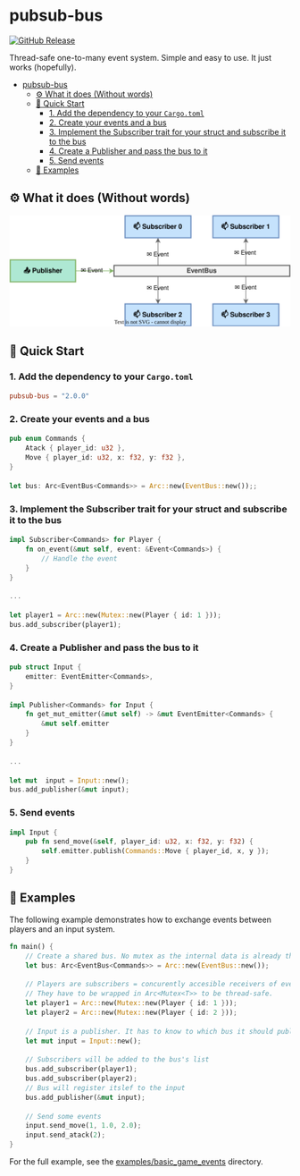# pubsub-bus

[![GitHub Release](https://img.shields.io/github/v/release/an-dr/pubsub-bus)](https://github.com/an-dr/pubsub-bus/releases)

Thread-safe one-to-many event system. Simple and easy to use. It just works (hopefully).

- [pubsub-bus](#pubsub-bus)
    - [⚙️ What it does (Without words)](#️-what-it-does-without-words)
    - [🚀 Quick Start](#-quick-start)
        - [1. Add the dependency to your `Cargo.toml`](#1-add-the-dependency-to-your-cargotoml)
        - [2. Create your events and a bus](#2-create-your-events-and-a-bus)
        - [3. Implement the Subscriber trait for your struct and subscribe it to the bus](#3-implement-the-subscriber-trait-for-your-struct-and-subscribe-it-to-the-bus)
        - [4. Create a Publisher and pass the bus to it](#4-create-a-publisher-and-pass-the-bus-to-it)
        - [5. Send events](#5-send-events)
    - [📖 Examples](#-examples)

## ⚙️ What it does (Without words)

![Publishing](docs/README/structure.drawio.svg)

## 🚀 Quick Start

### 1. Add the dependency to your `Cargo.toml`

```toml
pubsub-bus = "2.0.0"
```

### 2. Create your events and a bus

```rust
pub enum Commands {
    Atack { player_id: u32 },
    Move { player_id: u32, x: f32, y: f32 },
}

let bus: Arc<EventBus<Commands>> = Arc::new(EventBus::new());;
```

### 3. Implement the Subscriber trait for your struct and subscribe it to the bus

```rust
impl Subscriber<Commands> for Player {
    fn on_event(&mut self, event: &Event<Commands>) {
        // Handle the event
    }
}

...

let player1 = Arc::new(Mutex::new(Player { id: 1 }));
bus.add_subscriber(player1);
```

### 4. Create a Publisher and pass the bus to it

```rust
pub struct Input {
    emitter: EventEmitter<Commands>,
}

impl Publisher<Commands> for Input {
    fn get_mut_emitter(&mut self) -> &mut EventEmitter<Commands> {
        &mut self.emitter
    }
}

...

let mut  input = Input::new();
bus.add_publisher(&mut input);

```

### 5. Send events

```rust
impl Input {
    pub fn send_move(&self, player_id: u32, x: f32, y: f32) {
        self.emitter.publish(Commands::Move { player_id, x, y });
    }
}
```

## 📖 Examples

The following example demonstrates how to exchange events between players and an input system.

```rust
fn main() {
    // Create a shared bus. No mutex as the internal data is already thread-safe.
    let bus: Arc<EventBus<Commands>> = Arc::new(EventBus::new());

    // Players are subscribers = concurently accesible receivers of events.
    // They have to be wrapped in Arc<Mutex<T>> to be thread-safe.
    let player1 = Arc::new(Mutex::new(Player { id: 1 }));
    let player2 = Arc::new(Mutex::new(Player { id: 2 }));
    
    // Input is a publisher. It has to know to which bus it should publish events.
    let mut input = Input::new();

    // Subscribers will be added to the bus's list
    bus.add_subscriber(player1); 
    bus.add_subscriber(player2);
    // Bus will register itslef to the input
    bus.add_publisher(&mut input); 

    // Send some events
    input.send_move(1, 1.0, 2.0);
    input.send_atack(2);
}
```

For the full example, see the [examples/basic_game_events](examples/basic_game_events) directory.
